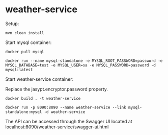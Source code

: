 # weather-service


Setup:

`mvn clean install`

Start mysql container:

`docker pull mysql`

`docker run --name mysql-standalone -e MYSQL_ROOT_PASSWORD=password -e MYSQL_DATABASE=test -e MYSQL_USER=sa -e MYSQL_PASSWORD=password -d mysql:latest`

Start weather-service container:

Replace the jasypt.encryptor.password property.

`docker build . -t weather-service`

`docker run -p 8090:8090 --name weather-service --link mysql-standalone:mysql -d weather-service`

The API can be accessed through the Swagger UI located at localhost:8090/weather-service/swagger-ui.html
